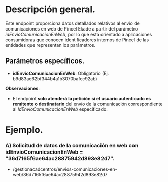 # Descripción general.

Este endpoint proporciona datos detallados relativos al envío de comunicaciones en web de Pincel Ekade a partir del parámetro *idEnvioComunicacionEnWeb*, por lo que está orientado a aplicaciones consumidoras que conocen identificadores internos de Pincel de las entidades que representan los parámetros.

## Parámetros específicos.

* **idEnvioComunicacionEnWeb**: Obligatorio (Ej. b9d83ae62bf344b4a1b3070bafec92ab)

**Observaciones**:

* El endpoint **solo atenderá la petición si el usuario autenticado es remitente o destinatario** del envío de la comunicación correspondiente al *IdEnvioComunicacionEnWeb* especificado.

# Ejemplo.
### A) Solicitud de datos de la comunicación en web con idEnvioComunicacionEnWeb = "36d7165f6ae64ac28875942d893e82d7".
* /gestionacadcentros/envios-comunicaciones-en-web/36d7165f6ae64ac28875942d893e82d7
 
